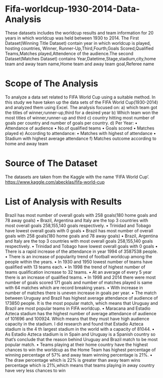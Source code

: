 # Fifa-worldcup-1930-2014-Data-Analysis
These datasets includes the worldcup results and team information for 20 years in  which worldcup was held between 1930 to 2014. The First Dataset(Winning Title  Dataset) contain year in which worldcup is played, hosting countries, Winner, Runner-Up,Third,Fourth,Goals Scored,Qualified Teams,Matches  played,Attendence of the audience.The second Dataset(Matches Dataset) contains  Year,Datetime,Stage,stadium,city,home team and away team name,Home team and  away team goal,Referee name
# Scope of The Analysis
To analyze a data set related to FIFA World Cup using a suitable method. In this 
study we have taken up the data sets of the FIFA World Cup(1930-2014) and 
analyzed them using Excel. 
The analysis focused on:
a) which team got the titles of winner,runner-up,third for a desired year
b) Which team won the most titles of winner,runner-up and third
c) country hitting most number of goals per country and number of goals per 
country.
d) Per Year:
• Attendance of audience
• No.of qualified teams
• Goals scored
• Matches played
e) According to attendance:
• Matches with highest of attendance
• Stadium with highest average attendance
 f) Matches outcome according to home and away team
 # Source of The Dataset
 The datasets are taken from the Kaggle with the name ‘FIFA World Cup’.
 https://www.kaggle.com/abecklas/fifa-world-cup
# List of Analysis with Results
Brazil has most number of overall goals with 258 goals(180 home goals and 78 away 
goals)
• Brazil, Argentina and Italy are the top 3 countries with most overall goals 
258,155,140 goals respectively.
• Trinidad and Tobago have lowest overall goals with 0 goals
• Brazil has most number of overall goals with 258 goals(180 home goals and 78 away 
goals)
• Brazil, Argentina and Italy are the top 3 countries with most overall goals 
258,155,140 goals respectively.
• Trinidad and Tobago have lowest overall goals with 0 goals
• There is a rapid increase of the attendance in year 1994 of 3587538 people.
• There is an increase of popularity trend of football worldcup among the people within 
the years.
• In 1930 and 1950 lowest number of teams have qualified with 13 teams each.
• In 1998 the trend of highest number of teams qualification increase to 32 teams. 
• At an average of every 5 year there is an increase of qualified teams.
• In 1998 and 2014 there were most number of goals scored 171 goals and number of 
matches played is same with 64 matches which are record breaking years.
• With increase in number of matches there is uneven increase in goals per year.
• The match between Uruguay and Brazil has highest average attendance of audience 
of 173850 people. It is the most popular match, which means that Uruguay and Brazil 
are most popular teams in FIFA worldcup.
• Maracana and Estadio Azteca stadium has the highest number of average 
attendance of audience of 101696 and 100924. Which means that they must have high 
audience capacity in the stadium. I did research and found that Estadio Azteca 
stadium is the 4
th largest stadium in the world with a capacity of 81044. 
• As Estadio Azteca stadium is in Spain and Uruguay is a Spanish country so that’s 
conclude that the reason behind Uruguay and Brazil match to be most popular 
match.
• Teams playing at their home country have the highest chances to win the worldcup as 
the Home Team has highest percentage of winning percentage of 57% and away team 
winning percentage is 21%.
• The draw percentage which is 22% is greater than away team wins percentage which 
is 21%,which means that teams playing in away country have very less chances to 
win
